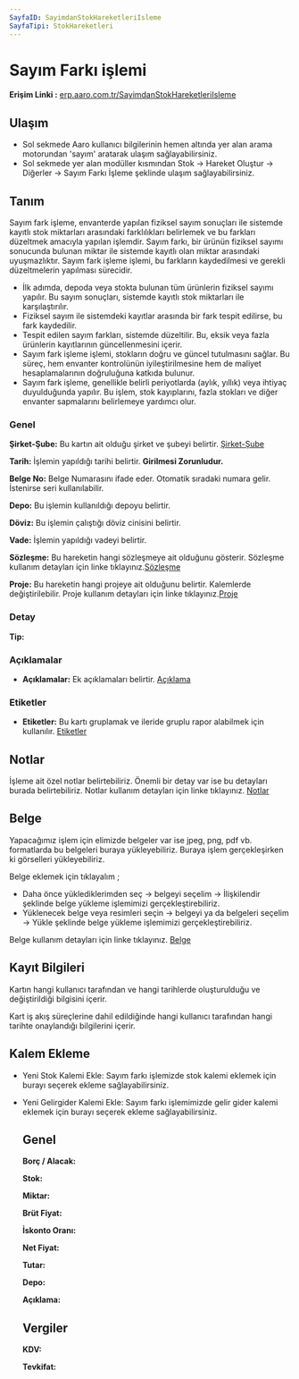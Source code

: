 ```yaml
---
SayfaID: SayimdanStokHareketleriIsleme
SayfaTipi: StokHareketleri
---
```


# Sayım Farkı işlemi

**Erişim Linki :** [erp.aaro.com.tr/SayimdanStokHareketleriIsleme](erp.aaro.com.tr/SayimdanStokHareketleriIsleme)

## Ulaşım 

- Sol sekmede Aaro kullanıcı bilgilerinin hemen altında yer alan arama motorundan 'sayım' aratarak ulaşım sağlayabilirsiniz.
- Sol sekmede yer alan modüller kısmından Stok -> Hareket Oluştur -> Diğerler -> Sayım Farkı İşleme şeklinde ulaşım sağlayabilirsiniz.

## Tanım

Sayım fark işleme, envanterde yapılan fiziksel sayım sonuçları ile sistemde kayıtlı stok miktarları arasındaki farklılıkları belirlemek ve bu farkları düzeltmek amacıyla yapılan işlemdir.
Sayım farkı, bir ürünün fiziksel sayımı sonucunda bulunan miktar ile sistemde kayıtlı olan miktar arasındaki uyuşmazlıktır. 
Sayım fark işleme işlemi, bu farkların kaydedilmesi ve gerekli düzeltmelerin yapılması sürecidir.

- İlk adımda, depoda veya stokta bulunan tüm ürünlerin fiziksel sayımı yapılır. Bu sayım sonuçları, sistemde kayıtlı stok miktarları ile karşılaştırılır.
- Fiziksel sayım ile sistemdeki kayıtlar arasında bir fark tespit edilirse, bu fark kaydedilir.
- Tespit edilen sayım farkları, sistemde düzeltilir. Bu, eksik veya fazla ürünlerin kayıtlarının güncellenmesini içerir.
- Sayım fark işleme işlemi, stokların doğru ve güncel tutulmasını sağlar. Bu süreç, hem envanter kontrolünün iyileştirilmesine hem de maliyet hesaplamalarının doğruluğuna katkıda bulunur.
- Sayım fark işleme, genellikle belirli periyotlarda (aylık, yıllık) veya ihtiyaç duyulduğunda yapılır. Bu işlem, stok kayıplarını, fazla stokları ve diğer envanter sapmalarını belirlemeye yardımcı olur.


### Genel 

**Şirket-Şube:** Bu kartın ait olduğu şirket ve şubeyi belirtir. [Şirket-Şube](../TemelOzellikler/SirketSubeHareket.md)

**Tarih:** İşlemin yapıldığı tarihi belirtir. **Girilmesi Zorunludur.**

**Belge No:** Belge Numarasını ifade eder. Otomatik sıradaki numara gelir. İstenirse seri kullanılabilir.

**Depo:** Bu işlemin kullanıldığı depoyu belirtir.

**Döviz:** Bu işlemin çalıştığı döviz cinisini belirtir.

**Vade:** İşlemin yapıldığı vadeyi belirtir.

**Sözleşme:** Bu hareketin hangi sözleşmeye ait olduğunu gösterir. Sözleşme kullanım detayları için linke tıklayınız.[Sözleşme](../TemelOzellikler/Sozlesme.md)

**Proje:** Bu hareketin hangi projeye ait olduğunu belirtir. Kalemlerde değiştirilebilir. Proje kullanım detayları için linke tıklayınız.[Proje](../TemelOzellikler/Proje.md)

### Detay

**Tip:**

### Açıklamalar

- **Açıklamalar:** Ek açıklamaları belirtir. [Açıklama](../TemelOzellikler/Aciklama.md)

### Etiketler

- **Etiketler:** Bu kartı gruplamak ve ileride gruplu rapor alabilmek için kullanılır. [Etiketler](../TemelOzellikler/Etiketler.md)

## Notlar 

İşleme ait özel notlar belirtebiliriz. 
Önemli bir detay var ise bu detayları burada belirtebiliriz.
Notlar kullanım detayları için linke tıklayınız. [Notlar](../TemelOzellikler/Notlar.md)

## Belge

Yapacağımız işlem için elimizde belgeler var ise jpeg, png, pdf vb. formatlarda bu belgeleri buraya yükleyebiliriz.
Buraya işlem gerçekleşirken ki görselleri yükleyebiliriz.

Belge eklemek için tıklayalım ;

- Daha önce yüklediklerimden seç -> belgeyi seçelim -> İlişkilendir şeklinde belge yükleme işlemimizi gerçekleştirebiliriz.
- Yüklenecek belge veya resimleri seçin -> belgeyi ya da belgeleri seçelim -> Yükle şeklinde belge yükleme işlemimizi gerçekleştirebiliriz.

Belge kullanım detayları için linke tıklayınız. [Belge](../TemelOzellikler/Belgeler.md)

## Kayıt Bilgileri

Kartın hangi kullanıcı tarafından ve hangi tarihlerde oluşturulduğu ve değiştirildiği bilgisini içerir.

Kart iş akış süreçlerine dahil edildiğinde hangi kullanıcı tarafından hangi tarihte onaylandığı bilgilerini içerir. 

## Kalem Ekleme

- Yeni Stok Kalemi Ekle: Sayım farkı işlemizde stok kalemi eklemek için burayı seçerek ekleme sağlayabilirsiniz.
- Yeni Gelirgider Kalemi Ekle: Sayım farkı işlemimizde gelir gider kalemi eklemek için burayı seçerek ekleme sağlayabilirsiniz.

	## Genel 

	**Borç / Alacak:** 

	**Stok:** 

	**Miktar:** 

	**Brüt Fiyat:**

	**İskonto Oranı:**

	**Net Fiyat:**

	**Tutar:**

	**Depo:**
	
	**Açıklama:**

	## Vergiler

	**KDV:**

	**Tevkifat:**